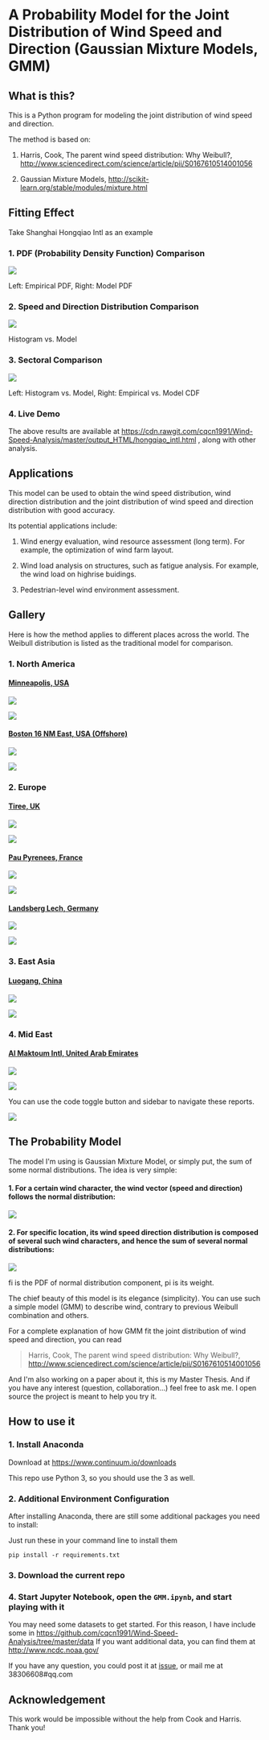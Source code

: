 # A Probability Model for the Joint Distribution of Wind Speed and Direction (Gaussian Mixture Models, GMM)

## What is this?

This is a Python program for modeling the joint distribution of wind speed and direction.

The method is based on:

1. Harris, Cook, The parent wind speed distribution: Why Weibull?, http://www.sciencedirect.com/science/article/pii/S0167610514001056

2. Gaussian Mixture Models, http://scikit-learn.org/stable/modules/mixture.html

## Fitting Effect

Take Shanghai Hongqiao Intl as an example

### 1. PDF (Probability Density Function) Comparison

![](./docs/shanghai_pdf_comparison.png)

Left: Empirical PDF, Right: Model PDF

### 2. Speed and Direction Distribution Comparison

![](./docs/shanghai_speed_dir_distribution.png)

Histogram vs. Model

### 3. Sectoral Comparison

![](./docs/shanghai_sectoral_comparison.png)

Left: Histogram vs. Model, Right: Empirical vs. Model CDF

### 4. Live Demo

The above results are available at
https://cdn.rawgit.com/cqcn1991/Wind-Speed-Analysis/master/output_HTML/hongqiao_intl.html
, along with other analysis.

## Applications

This model can be used to obtain the wind speed distribution, wind direction distribution and the joint distribution of wind speed and direction distribution with good accuracy.

Its potential applications include:

1. Wind energy evaluation, wind resource assessment (long term). For example, the optimization of wind farm layout.

2. Wind load analysis on structures, such as fatigue analysis. For example, the wind load on highrise buidings.

3. Pedestrian-level wind environment assessment.

## Gallery

Here is how the method applies to different places across the world. The Weibull distribution is listed as the traditional model for comparison.

### 1. North America

#### [Minneapolis, USA](https://cdn.rawgit.com/cqcn1991/Wind-Speed-Analysis/master/output_HTML/minneapolis.html)

![](./docs/gallery/minneapolis_pdf.png)

![](./docs/gallery/minneapolis_speed_dir.png)

#### [Boston 16 NM East, USA (Offshore)](https://cdn.rawgit.com/cqcn1991/Wind-Speed-Analysis/master/output_HTML/boston_16nm.html)

![](./docs/gallery/boston_16nm_pdf.png)

![](./docs/gallery/boston_16nm_speed_dir.png)

### 2. Europe

#### [Tiree, UK](https://cdn.rawgit.com/cqcn1991/Wind-Speed-Analysis/master/output_HTML/tiree.html)

![](./docs/gallery/tiree_pdf.png)

![](./docs/gallery/tiree_speed_dir.png)

#### [Pau Pyrenees, France](https://cdn.rawgit.com/cqcn1991/Wind-Speed-Analysis/master/output_HTML/pau_pyrenees.html)

![](./docs/gallery/pau_pdf.png)

![](./docs/gallery/pau_speed_dir.png)

#### [Landsberg Lech, Germany](https://cdn.rawgit.com/cqcn1991/Wind-Speed-Analysis/master/output_HTML/landsberg_lech.html)

![](./docs/gallery/landsberg_pdf.png)

![](./docs/gallery/landsberg_speed_dir.png)

### 3. East Asia

#### [Luogang, China](https://cdn.rawgit.com/cqcn1991/Wind-Speed-Analysis/master/output_HTML/hefei_luogang.html)

![](./docs/gallery/luogang_pdf.png)

![](./docs/gallery/luogang_speed_dir.png)

### 4. Mid East

#### [Al Maktoum Intl, United Arab Emirates](https://cdn.rawgit.com/cqcn1991/Wind-Speed-Analysis/master/output_HTML/al_maktoum.html)

![](./docs/gallery/al_maktoum_pdf.png)

![](./docs/gallery/al_maktoum_speed_dir.png)

You can use the code toggle button and sidebar to navigate these reports.

![](./docs/gallery/navigate_tip.gif)

## The Probability Model

The model I'm using is Gaussian Mixture Model, or simply put, the sum of some normal distributions. The idea is very simple:

#### 1. For a certain wind character, the wind vector (speed and direction) follows the normal distribution:

![](./docs/normal_distribution.png)

#### 2. For specific location, its wind speed direction distribution is composed of several such wind characters, and hence the sum of several normal distributions:

![](./docs/combination.png)

fi is the PDF of normal distribution component, pi is its weight.

The chief beauty of this model is its elegance (simplicity). You can use such a simple model (GMM) to describe wind, contrary to previous Weibull combination and others. 

For a complete explanation of how GMM fit the joint distribution of wind speed and direction, you can read 

> Harris, Cook, The parent wind speed distribution: Why Weibull?, http://www.sciencedirect.com/science/article/pii/S0167610514001056

And I'm also working on a paper about it, this is my Master Thesis. And if you have any interest (question, collaboration...) feel free to ask me. I open source the project is meant to help you try it.


## How to use it

### 1. Install Anaconda

Download at
https://www.continuum.io/downloads

This repo use Python 3, so you should use the 3 as well.

### 2. Additional Environment Configuration

After installing Anaconda, there are still some additional packages you need to install:

Just run these in your command line to install them

    pip install -r requirements.txt

### 3. Download the current repo

### 4. Start Jupyter Notebook, open the `GMM.ipynb`, and start playing with it

You may need some datasets to get started. For this reason,  I have include some in
https://github.com/cqcn1991/Wind-Speed-Analysis/tree/master/data
If you want additional data, you can find them at http://www.ncdc.noaa.gov/

If you have any question, you could post it at [issue](https://github.com/cqcn1991/Wind-Speed-Analysis/issues), or mail me at 38306608#qq.com

## Acknowledgement

This work would be impossible without the help from Cook and Harris. Thank you!